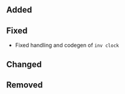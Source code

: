 <!--
 Thanks for the MR! Please add lines describing your changes in the appropriate section

 For example:

## Added
- Added some more fish
## Fixed
 a generic parameter
-->

## Added

## Fixed

- Fixed handling and codegen of `inv clock`

## Changed

## Removed
